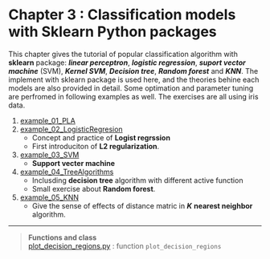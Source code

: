 # Chapter 3 : Classification models with Sklearn Python packages
This chapter gives the tutorial of popular classification algorithm with **sklearn** package: ***linear perceptron***, ***logistic regression***, ***suport vector machine*** (SVM), ***Kernel SVM***, ***Decision tree***, ***Random forest*** and ***KNN***. The implement with sklearn package is used here, and the theories behine each models are also provided in detail. Some optimation and parameter tuning are perfromed in following examples as well. The exercises are all using iris data.  

1. [example_01_PLA](example_01_PLA.ipynb)
2. [example_02_LogisticRegresion](example_02_LogisticRegresion.ipynb)
   - Concept and practice of **Logist regrssion**  
   - First introduciton of **L2 regularization**.
3. [example_03_SVM](example_03_SVM.ipynb)
   - **Support vecter machine**
4. [example_04_TreeAlgorithms](example_04_TreeAlgorithms.ipynb)
   - Inclusding **decision tree** algorithm with different active function
   - Small exercise about **Random forest**.
5. [example_05_KNN](example_05_KNN.ipynb)
   - Give the sense of effects of distance matric in ***K*** **nearest neighbor** algorithm.

---
> **Functions and class**\
> [plot_decision_regions.py](plot_decision_regions.py) : function `plot_decision_regions`

